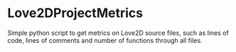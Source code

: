 # Love2DProjectMetrics
Simple python script to get metrics on Love2D source files, such as lines of code, lines of comments and number of functions through all files.
